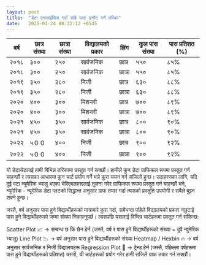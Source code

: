 ```yaml
---
layout: post
title:  "डेटा एनालाईसिस गर्दा सहि प्लट छनौट गर्ने तरिका"
date:   2025-01-24 08:32:12 +0545
---
```

| वर्ष  | छात्र संख्या | छात्रा संख्या | विद्यालयको प्रकार | लिंग    | कुल पास संख्या | पास प्रतिशत (%) |
|-------|--------------|---------------|-------------------|---------|-----------------|------------------|
| २०१८  | ३००          | २५०           | सार्वजनिक        | छात्र   | ५५०             | ८५%              |
| २०१८  | ३००          | २५०           | सार्वजनिक        | छात्रा  | ५५०             | ८५%              |
| २०१९  | ३५०          | २८०           | निजी             | छात्र   | ६३०             | ८८%              |
| २०१९  | ३५०          | २८०           | निजी             | छात्रा  | ६३०             | ८८%              |
| २०२०  | ४००          | ३००           | मिशनरी           | छात्र   | ७००             | ८९%              |
| २०२०  | ४००          | ३००           | मिशनरी           | छात्रा  | ७००             | ८९%              |
| २०२१  | ४५०          | ३५०           | सार्वजनिक        | छात्र   | ८००             | ९०%              |
| २०२१  | ४५०          | ३५०           | सार्वजनिक        | छात्रा  | ८००             | ९०%              |
| २०२२  | ५００         | ४००           | निजी             | छात्र   | ९००             | ९२%              |
| २०२२  | ५００         | ४००           | निजी             | छात्रा  | ९००             | ९२%              |

यो डेटासेटलाई हामी विभिन्न तरिकामा प्रस्तुत गर्न सक्छौं। हामीले कुन डेटा ग्राफिकल रूपमा प्रस्तुत गर्न चाहन्छौं र त्यसका आधारमा कुन चार्ट प्रयोग गर्ने भन्ने कुरा चयन गर्न सजिलो हुन्छ। उदाहरणका लागि, यदि दुई वटा न्यूमेरिक भ्यालु भएका भेरिएबलहरूलाई तुलना गरेर ग्राफिकल रूपमा प्रस्तुत गर्न चाहन्छौं भने, न्यूमेरिक - न्यूमेरिक डेटा प्लटको सिद्धान्त अनुसार ग्राफ तयार गर्दा त्यसको प्रस्तुति उपयोगी र सबैले बुझ्न सक्ने हुन्छ।

जस्तै, वर्ष अनुसार पास हुने विद्यार्थीहरूको मात्राबारे कुरा गर्दा, सबैभन्दा पहिले विद्यालयको प्रकार नछुटाई पास हुने विद्यार्थीहरूको जम्मा संख्या निकाल्नुपर्छ। त्यसपछि यसलाई विभिन्न चार्टहरूमा प्रस्तुत गर्न सकिन्छ:

Scatter Plot 📈 → सम्बन्ध छ कि छैन हेर्न (जस्तै, वर्ष र पास हुने विद्यार्थीहरूको संख्या‍ = दुवै न्युमेरिक भ्यालु)
Line Plot 📉 → वर्ष अनुसार पास हुने विद्यार्थीहरूको संख्या
Heatmap / Hexbin 🔥 → वर्ष अनुसार सार्वजनिक र निजी विद्यालयहरू
Regression Plot 📏 → ट्रेन्ड हेर्न (जस्तै, पछिल्ला वर्षहरूमा पास हुने विद्यार्थीहरूको प्रतिशत)
यसरी, यी चार्टहरूको प्रयोग गरेर हामी सजिलै ग्राफ तयार गर्न सक्छौं।
